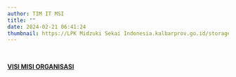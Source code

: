 ```yaml
---
author: TIM IT MSI
title: ""
date: 2024-02-21 06:41:24
thumbnail: https://LPK Midzuki Sekai Indonesia.kalbarprov.go.id/storage/litbang.kalbarprov.go.id/Profil Badan/thumbnails/0YwJtNMbdzm3I9iVxODxGTOSqNmrDnPTiFoYyck1.png
---
```


<p>&nbsp;</p>

<p><strong><a href="/profil-organisasi/visi-misi">VISI MISI ORGANISASI</a></strong></p>

<p>&nbsp;</p>
